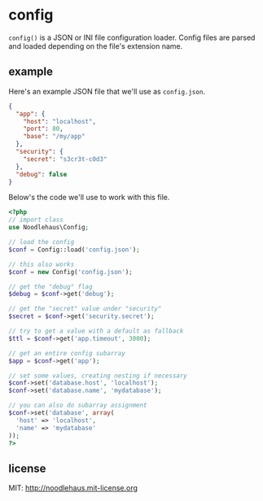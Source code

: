 # config

`config()` is a JSON or INI file configuration loader. Config files
are parsed and loaded depending on the file's extension name.

## example

Here's an example JSON file that we'll use as `config.json`.

```json
{
  "app": {
    "host": "localhost",
    "port": 80,
    "base": "/my/app"
  },
  "security": {
    "secret": "s3cr3t-c0d3"
  },
  "debug": false
}
```

Below's the code we'll use to work with this file.

```php
<?php
// import class
use Noodlehaus\Config;

// load the config
$conf = Config::load('config.json');

// this also works
$conf = new Config('config.json');

// get the "debug" flag
$debug = $conf->get('debug');

// get the "secret" value under "security"
$secret = $conf->get('security.secret');

// try to get a value with a default as fallback
$ttl = $conf->get('app.timeout', 3000);

// get an entire config subarray
$app = $conf->get('app');

// set some values, creating nesting if necessary
$conf->set('database.host', 'localhost');
$conf->set('database.name', 'mydatabase');

// you can also do subarray assignment
$conf->set('database', array(
  'host' => 'localhost',
  'name' => 'mydatabase'
));
?>
```

## license
MIT: <http://noodlehaus.mit-license.org>

